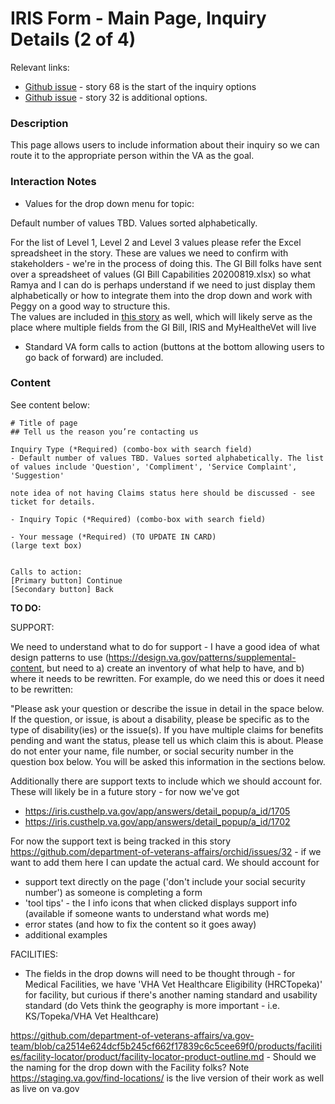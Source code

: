 # IRIS Form - Main Page, Inquiry Details (2 of 4)

Relevant links: 
- [Github issue](https://github.com/department-of-veterans-affairs/orchid/issues/68) - story 68 is the start of the inquiry options
- [Github issue](https://github.com/department-of-veterans-affairs/orchid/issues/31) - story 32 is additional options.

### Description

This page allows users to include information about their inquiry so we can route it to the appropriate person within the VA as the goal.

### Interaction Notes

- Values for the drop down menu for topic: 

Default number of values TBD. Values sorted alphabetically. 

For the list of Level 1, Level 2 and Level 3 values  please refer the Excel spreadsheet in the story.  These are values we need to confirm with stakeholders - we're in the process of doing this.  The GI Bill folks have sent over a spreadsheet of values (GI Bill Capabilities 20200819.xlsx) so what Ramya and I can do is perhaps understand if we need to just display them alphabetically or how to integrate them into the drop down and work with Peggy on a good way to structure this.  
The values are included in [this story](https://github.com/department-of-veterans-affairs/orchid/issues/36) as well, which will likely serve as the place where multiple fields from the GI Bill, IRIS and MyHealtheVet will live

- Standard VA form calls to action (buttons at the bottom allowing users to go back of forward) are included.

### Content

See content below:

```
# Title of page
## Tell us the reason you’re contacting us  

Inquiry Type (*Required) (combo-box with search field)
- Default number of values TBD. Values sorted alphabetically. The list of values include 'Question', 'Compliment', 'Service Complaint', 'Suggestion'

note idea of not having Claims status here should be discussed - see ticket for details.

- Inquiry Topic (*Required) (combo-box with search field)

- Your message (*Required) (TO UPDATE IN CARD)
(large text box)


Calls to action:
[Primary button] Continue
[Secondary button] Back

```

**TO DO:**

SUPPORT:

We need to understand what to do for support - I have a good idea of what design patterns to use (https://design.va.gov/patterns/supplemental-content, but need to a) create an inventory of what help to have, and b) where it needs to be rewritten.   For example, do we need this or does it need to be rewritten:

"Please ask your question or describe the issue in detail in the space below. If the question, or issue, is about a disability, please be specific as to the type of disability(ies) or the issue(s). If you have multiple claims for benefits pending and want the status, please tell us which claim this is about.
Please do not enter your name, file number, or social security number in the question box below. You will be asked this information in the sections below.


Additionally there are support texts to include which we should account for.  These will likely be in a future story - for now we've got
- https://iris.custhelp.va.gov/app/answers/detail_popup/a_id/1705
- https://iris.custhelp.va.gov/app/answers/detail_popup/a_id/1702

For now the support text is being tracked in this story https://github.com/department-of-veterans-affairs/orchid/issues/32 - if we want to add them here I can update the actual card.  We should account for

- support text directly on the page ('don't include your social security number') as someone is completing a form
- 'tool tips' - the I info icons that when clicked displays support info (available if someone wants to understand what words me)
- error states (and how to fix the content so it goes away)
- additional examples

FACILITIES:

- The fields in the drop downs will need to be thought through - for Medical Facilities, we have 'VHA Vet Healthcare Eligibility (HRCTopeka)' for facility, but curious if there's another naming standard and usability standard (do Vets think the geography is more important - i.e. KS/Topeka/VHA Vet Healthcare)

https://github.com/department-of-veterans-affairs/va.gov-team/blob/ca2514e624dcf5b245cf662f17839c6c5cee69f0/products/facilities/facility-locator/product/facility-locator-product-outline.md - Should we the naming for the drop down with the Facility folks?  Note https://staging.va.gov/find-locations/ is the live version of their work as well as live on va.gov
